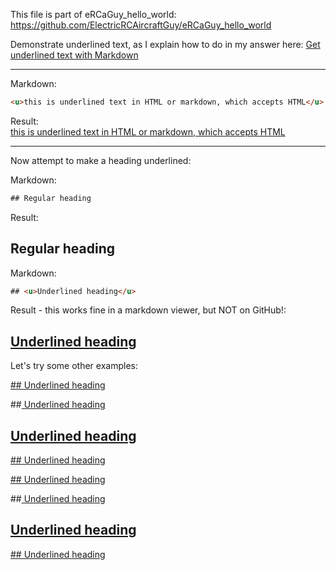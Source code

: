 This file is part of eRCaGuy_hello_world: https://github.com/ElectricRCAircraftGuy/eRCaGuy_hello_world

Demonstrate underlined text, as I explain how to do in my answer here: [Get underlined text with Markdown](https://stackoverflow.com/a/66595330/4561887)

---

Markdown:
```html
<u>this is underlined text in HTML or markdown, which accepts HTML</u>
```
Result:  
<u>this is underlined text in HTML or markdown, which accepts HTML</u>

---

Now attempt to make a heading underlined:


Markdown:
```html
## Regular heading
```
Result:  
## Regular heading


Markdown:
```html
## <u>Underlined heading</u>
```
Result - this works fine in a markdown viewer, but NOT on GitHub!:  
## <u>Underlined heading</u>


Let's try some other examples:

<u>## Underlined heading</u>

##<u> Underlined heading</u>

## <u>Underlined heading</u>

<u>
## Underlined heading
</u>


<ins>## Underlined heading</ins>

##<ins> Underlined heading</ins>

## <ins>Underlined heading</ins>

<ins>
## Underlined heading
</ins>
